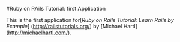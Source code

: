 #Ruby on RAils Tutorial: first Application

This is the first application for[*Ruby on Rails Tutorial: Learn Rails by Example*]
(http://railstutorials.org/)
by [Michael Hartl] (http://michaelhartl.com/).